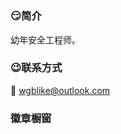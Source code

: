 # 

### 😏简介

幼年安全工程师。

### 😉联系方式

📨 wgblike@outlook.com

### 徽章橱窗

<div data-iframe-width="150" data-iframe-height="270" data-share-badge-id="ee332453-8b4d-4f0b-bc04-63ac08cac474" data-share-badge-host="https://www.credly.com"></div><script type="text/javascript" async src="//cdn.credly.com/assets/utilities/embed.js"></script>
